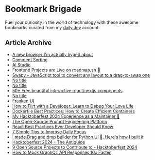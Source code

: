 # Bookmark Brigade
Fuel your curiosity in the world of technology with these awesome bookmarks curated from my [daily.dev](https://app.daily.dev/Anmol-Baranwal) account.

## Article Archive

<!-- DAILY-DEV-BOOKMARKS:START -->
- [A new browser I&#39;m actually hyped about](https://app.daily.dev/posts/rvAjUDlNU?utm_source=rss&utm_medium=bookmarks&utm_campaign=iWZFqWGzJuZ3TMf4ZW9aZ)
- [Comment Sorting](https://app.daily.dev/posts/GmJxoDsta?utm_source=rss&utm_medium=bookmarks&utm_campaign=iWZFqWGzJuZ3TMf4ZW9aZ)
- [AI Studio](https://app.daily.dev/posts/7FQLs3R0U?utm_source=rss&utm_medium=bookmarks&utm_campaign=iWZFqWGzJuZ3TMf4ZW9aZ)
- [Frontend Projects are Live on roadmap.sh 🥳](https://app.daily.dev/posts/8TsuLcIOf?utm_source=rss&utm_medium=bookmarks&utm_campaign=iWZFqWGzJuZ3TMf4ZW9aZ)
- [Swapy - JavaScript tool to convert any layout to a drag-to-swap one](https://app.daily.dev/posts/LMAWpzsiX?utm_source=rss&utm_medium=bookmarks&utm_campaign=iWZFqWGzJuZ3TMf4ZW9aZ)
- [No title](https://app.daily.dev/posts/w0SACm7Fo?utm_source=rss&utm_medium=bookmarks&utm_campaign=iWZFqWGzJuZ3TMf4ZW9aZ)
- [No title](https://app.daily.dev/posts/vQOvdo96R?utm_source=rss&utm_medium=bookmarks&utm_campaign=iWZFqWGzJuZ3TMf4ZW9aZ)
- [50+ Free beautiful interactive react/nextjs components](https://app.daily.dev/posts/LG6DsNsAO?utm_source=rss&utm_medium=bookmarks&utm_campaign=iWZFqWGzJuZ3TMf4ZW9aZ)
- [No title](https://app.daily.dev/posts/z46vRX4XD?utm_source=rss&utm_medium=bookmarks&utm_campaign=iWZFqWGzJuZ3TMf4ZW9aZ)
- [Franken UI](https://app.daily.dev/posts/cnqXxi713?utm_source=rss&utm_medium=bookmarks&utm_campaign=iWZFqWGzJuZ3TMf4ZW9aZ)
- [How to Flirt with a Developer: Learn to Debug Your Love Life](https://app.daily.dev/posts/37ZFhmBvA?utm_source=rss&utm_medium=bookmarks&utm_campaign=iWZFqWGzJuZ3TMf4ZW9aZ)
- [Dockerfile Best Practices: How to Create Efficient Containers](https://app.daily.dev/posts/eZpztUaE0?utm_source=rss&utm_medium=bookmarks&utm_campaign=iWZFqWGzJuZ3TMf4ZW9aZ)
- [My Hacktoberfest 2024 Experience as a Maintainer 🙌](https://app.daily.dev/posts/EkSUpAjAG?utm_source=rss&utm_medium=bookmarks&utm_campaign=iWZFqWGzJuZ3TMf4ZW9aZ)
- [The Open-Source Prompt Engineering Platform](https://app.daily.dev/posts/96boBs6OZ?utm_source=rss&utm_medium=bookmarks&utm_campaign=iWZFqWGzJuZ3TMf4ZW9aZ)
- [React Best Practices Ever Developer Should Know](https://app.daily.dev/posts/NaE6Ypy7x?utm_source=rss&utm_medium=bookmarks&utm_campaign=iWZFqWGzJuZ3TMf4ZW9aZ)
- [7 Simple Tips to Improve Daily Focus](https://app.daily.dev/posts/qhzH72fZv?utm_source=rss&utm_medium=bookmarks&utm_campaign=iWZFqWGzJuZ3TMf4ZW9aZ)
- [I made Drag and drop builder for Python UI 🤯. Here&#39;s how I built it](https://app.daily.dev/posts/TUh3yBu83?utm_source=rss&utm_medium=bookmarks&utm_campaign=iWZFqWGzJuZ3TMf4ZW9aZ)
- [Hacktoberfest 2024 - The Antiguide](https://app.daily.dev/posts/ysBo3dp5E?utm_source=rss&utm_medium=bookmarks&utm_campaign=iWZFqWGzJuZ3TMf4ZW9aZ)
- [9 Open Source Projects to Contribute to - Hacktoberfest 2024](https://app.daily.dev/posts/8jU52nJWC?utm_source=rss&utm_medium=bookmarks&utm_campaign=iWZFqWGzJuZ3TMf4ZW9aZ)
- [How to Mock GraphQL API Responses 10x Faster](https://app.daily.dev/posts/hitGRemrI?utm_source=rss&utm_medium=bookmarks&utm_campaign=iWZFqWGzJuZ3TMf4ZW9aZ)
<!-- DAILY-DEV-BOOKMARKS:END -->
